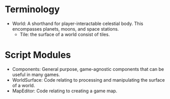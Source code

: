 ﻿# Terminology

- World: A shorthand for player-interactable celestial body. This encompasses planets, moons, and space stations.
    - Tile: the surface of a world consist of tiles.

# Script Modules

- Components: General purpose, game-agnostic components that can be useful in many games.
- WorldSurface: Code relating to processing and manipulating the surface of a world.
- MapEditor: Code relating to creating a game map.

